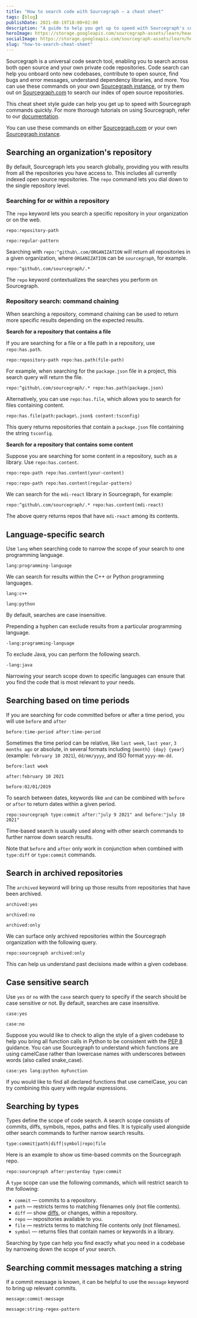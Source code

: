 ```yaml
---
title: "How to search code with Sourcegraph — a cheat sheet"
tags: [blog]
publishDate: 2021-08-19T18:00+02:00
description: "A guide to help you get up to speed with Sourcegraph's commands quickly"
heroImage: https://storage.googleapis.com/sourcegraph-assets/learn/headers/sourcegraph-learn-03.png
socialImage: https://storage.googleapis.com/sourcegraph-assets/learn/headers/sourcegraph-learn-03.png
slug: "how-to-search-cheat-sheet"
---
```


Sourcegraph is a universal code search tool, enabling you to search across both open source and your own private code repositories. Code search can help you onboard onto new codebases, contribute to open source, find bugs and error messages, understand dependency libraries, and more. You can use these commands on your own [Sourcegraph instance](https://docs.sourcegraph.com/admin/deploy), or try them out on [Sourcegraph.com](https://sourcegraph.com/search) to search our index of open source repositories.

This cheat sheet style guide can help you get up to speed with Sourcegraph commands quickly. For more thorough tutorials on using Sourcegraph, refer to our [documentation](https://docs.sourcegraph.com/). 

You can use these commands on either [Sourcegraph.com](https://sourcegraph.com/search) or your own [Sourcegraph instance](https://docs.sourcegraph.com/admin/install).

## Searching an organization's repository

By default, Sourcegraph lets you search globally, providing you with results from all the repositories you have access to. This includes all currently indexed open source repositories. The `repo` command lets you dial down to the single repository level.

### Searching for or within a repository

The `repo` keyword lets you search a specific repository in your organization or on the web.

```text
repo:repository-path
```  
  
```text
repo:regular-pattern
```
  
Searching with `repo:^github\.com/ORGANIZATION` will return all repositories in a given organization, where `ORGANIZATION` can be `sourcegraph`, for example.

```text
repo:^github\.com/sourcegraph/.*
```
  

The `repo` keyword contextualizes the searches you perform on Sourcegraph. 

### Repository search: command chaining

When searching a repository, command chaining can be used to return more specific results depending on the expected results.

**Search for a repository that contains a file**

If you are searching for a file or a file path in a repository, use `repo:has.path`.

```text
repo:repository-path repo:has.path(file-path)
```
  
For example, when searching for the `package.json` file in a project, this search query will return the file.

```text
repo:^github\.com/sourcegraph/.* repo:has.path(package.json)
```
  
Alternatively, you can use `repo:has.file`, which allows you to search for files containing content.

```text
repo:has.file(path:package\.json$ content:tsconfig)
```
  
This query returns repositories that contain a `package.json` file containing the string `tsconfig`.

**Search for a repository that contains some content**

Suppose you are searching for some content in a repository, such as a library. Use `repo:has.content`.

```text
repo:repo-path repo:has.content(your-content)
```
  
```text
repo:repo-path repo:has.content(regular-pattern)
```
  
We can search for the `mdi-react` library in Sourcegraph, for example:

```text
repo:^github\.com/sourcegraph/.* repo:has.content(mdi-react)
```
  
The above query returns repos that have `mdi-react` among its contents.

## Language-specific search

Use `lang` when searching code to narrow the scope of your search to one programming language. 

```text
lang:programming-language
```
  
We can search for results within the C++ or Python programming languages.

```text
lang:c++
```
```text
lang:python
```
  
By default, searches are case insensitive.

Prepending a hyphen can exclude results from a particular programming language.

```text
-lang:programming-language
```
  
To exclude Java, you can perform the following search.

```text
​​-lang:java
```
  
Narrowing your search scope down to specific languages can ensure that you find the code that is most relevant to your needs.

## Searching based on time periods

If you are searching for code committed before or after a time period, you will use `before` and `after`

```text
before:time-period after:time-period
```
  
Sometimes the time period can be relative, like `last week`, `last year`, `3 months ago` or absolute, in several formats including `{month} {day} {year}` (example: `february 10 2021`), `dd/mm/yyyy`, and ISO format `yyyy-mm-dd`.

```text
before:last week
```
  
```text
after:february 10 2021
```
  
```text
before:02/01/2019
```
  
To search between dates, keywords like `and` can be combined with `before` or `after` to return dates within a given period.

```text
repo:sourcegraph type:commit after:"july 9 2021" and before:"july 10 2021"
```
  
Time-based search is usually used along with other search commands to further narrow down search results.

Note that `before` and `after` only work in conjunction when combined with `type:diff` or `type:commit` commands.

## Search in archived repositories

The `archived` keyword will bring up those results from repositories that have been archived.

```text
archived:yes
```
  
```text
archived:no
```
  
```text
archived:only
```
  
We can surface only archived repositories within the Sourcegraph organization with the following query.

```text
repo:sourcegraph archived:only
```
  
This can help us understand past decisions made within a given codebase. 

## Case sensitive search

Use `yes` or `no` with the `case` search query to specify if the search should be case sensitive or not. By default, searches are case insensitive.

```text
case:yes
```
  
```text
case:no
```
  
Suppose you would like to check to align the style of a given codebase to help you bring all function calls in Python to be consistent with the [PEP 8](https://www.python.org/dev/peps/pep-0008/) guidance. You can use Sourcegraph to understand which functions are using camelCase rather than lowercase names with underscores between words (also called snake_case).

```text
case:yes lang:python myFunction
```
  
If you would like to find all declared functions that use camelCase, you can try combining this query with regular expressions.

## Searching by types

Types define the scope of code search. A search scope consists of commits, diffs, symbols, repos, paths and files. It is typically used alongside other search commands to further narrow search results.

```text
type:commit|path|diff|symbol|repo|file
```
  
Here is an example to show us time-based commits on the Sourcegraph repo.

```text
repo:sourcegraph after:yesterday type:commit
```
  
A `type` scope can use the following commands, which will restrict search to the following:
* `commit` — commits to a repository.
* `path` — restricts terms to matching filenames only (not file contents).
* `diff` — show [diffs](https://git-scm.com/docs/git-diff), or changes, within a repository.
* `repo` — repositories available to you.
* `file` — restricts terms to matching file contents only (not filenames).
* `symbol` — returns files that contain names or keywords in a library.

Searching by type can help you find exactly what you need in a codebase by narrowing down the scope of your search. 

## Searching commit messages matching a string

If a commit message is known, it can be helpful to use the `message` keyword to bring up relevant commits.

```text
message:commit-message
```
  
```text
message:string-regex-pattern
```
